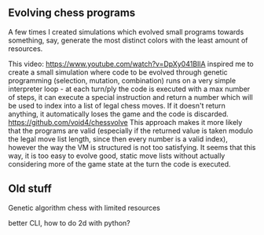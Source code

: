 ## Evolving chess programs

A few times I created simulations which evolved small programs towards something, say, generate the most distinct colors with the least amount of resources.

This video: https://www.youtube.com/watch?v=DpXy041BIlA inspired me to create a small simulation where code to be evolved through genetic programming (selection, mutation, combination) runs on a very simple interpreter loop - at each turn/ply the code is executed with a max number of steps, it can execute a special instruction and return a number which will be used to index into a list of legal chess moves. If it doesn't return anything, it automatically loses the game and the code is discarded. https://github.com/void4/chessvolve This approach makes it more likely that the programs are valid (especially if the returned value is taken modulo the legal move list length, since then every number is a valid index), however the way the VM is structured is not too satisfying. It seems that this way, it is too easy to evolve good, static move lists without actually considering more of the game state at the turn the code is executed.

## Old stuff

Genetic algorithm chess with limited resources

better CLI, how to do 2d with python?

